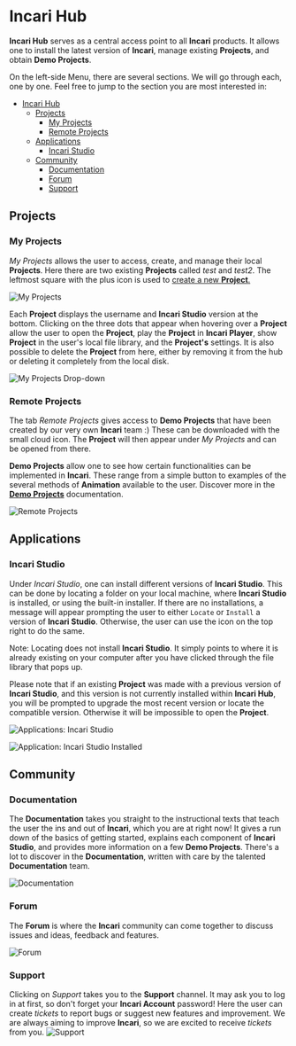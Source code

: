 # Incari Hub

**Incari Hub** serves as a central access point to all **Incari** products. It allows one to install the latest version of **Incari**, manage existing **Projects**, and obtain **Demo Projects**.

On the left-side Menu, there are several sections. We will go through each, one by one. Feel free to jump to the section you are most interested in: 

- [Incari Hub](#incari-hub)
  - [Projects](#projects)
    - [My Projects](#my-projects)
    - [Remote Projects](#remote-projects)
  - [Applications](#applications)
    - [Incari Studio](#incari-studio)
  - [Community](#community)
    - [Documentation](#documentation)
    - [Forum](#forum)
    - [Support](#support)

## Projects

### My Projects

*My Projects* allows the user to access, create, and manage their local **Projects**. Here there are two existing **Projects** called *test* and *test2*. The leftmost square with the plus icon is used to [create a new **Project**.](creating-a-project2.md) 

![My Projects](../../.gitbook/assets/projectsmyprojects.png)

Each **Project** displays the username and **Incari Studio** version at the bottom. Clicking on the three dots that appear when hovering over a **Project** allow the user to open the **Project**, play the **Project** in **Incari Player**, show **Project** in the user's local file library, and the **Project's** settings. It is also possible to delete the **Project** from here, either by removing it from the hub or deleting it completely from the local disk. 

![My Projects Drop-down](../../.gitbook/assets/projectsmyprojectsdropdown.png)

### Remote Projects

 The tab *Remote Projects* gives access to **Demo Projects** that have been created by our very own **Incari** team :) These can be downloaded with the small cloud icon. The **Project** will then appear under *My Projects* and can be opened from there. 
 
 **Demo Projects** allow one to see how certain functionalities can be implemented in **Incari**. These range from a simple button to examples of the several methods of **Animation** available to the user. Discover more in the [**Demo Projects**](demo-../../demo-projects/overview.md) documentation. 

 ![Remote Projects](../../.gitbook/assets/projectsremoteprojects.png)

 ## Applications

 ### Incari Studio

Under *Incari Studio*, one can install different versions of **Incari Studio**. This can be done by locating a folder on your local machine, where **Incari Studio** is installed, or using the built-in installer. If there are no installations, a message will appear prompting the user to either `Locate` or `Install` a version of **Incari Studio**. Otherwise, the user can use the icon on the top right to do the same. 

Note: Locating does not install **Incari Studio**. It simply points to where it is already existing on your computer after you have clicked through the file library that pops up.

Please note that if an existing **Project** was made with a previous version of **Incari Studio**, and this version is not currently installed within **Incari Hub**, you will be prompted to upgrade the most recent version or locate the compatible version. Otherwise it will be impossible to open the **Project**. 

![Applications: Incari Studio](../../.gitbook/assets/applicationsincaristudio.png)

![Application: Incari Studio Installed](../../.gitbook/assets/incarihubinstalled.png)
## Community

### Documentation

The **Documentation** takes you straight to the instructional texts that teach the user the ins and out of **Incari**, which you are at right now! It gives a run down of the basics of getting started, explains each component of **Incari Studio**, and provides more information on a few **Demo Projects**. There's a lot to discover in the **Documentation**, written with care by the talented **Documentation** team. 

![Documentation](../../.gitbook/assets/documentation.png)

### Forum

The **Forum** is where the **Incari** community can come together to discuss issues and ideas, feedback and features.

![Forum](../../.gitbook/assets/communityforum.png)

### Support

Clicking on *Support* takes you to the **Support** channel. It may ask you to log in at first, so don't forget your **Incari Account** password! Here the user can create *tickets* to report bugs or suggest new features and improvement. We are always aiming to improve **Incari**, so we are excited to receive *tickets* from you. 
![Support](../../.gitbook/assets/communitysupportactual.png)